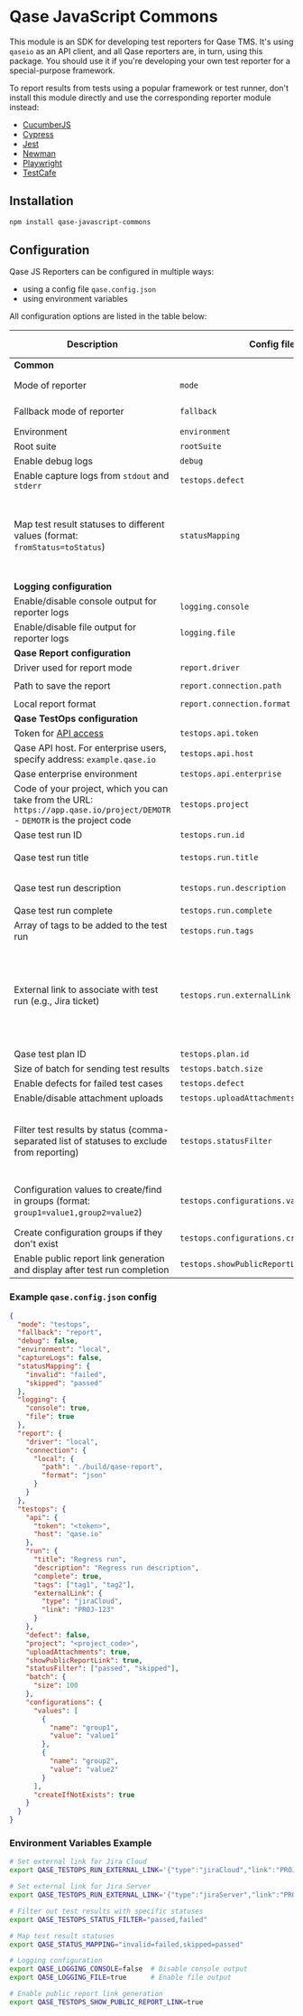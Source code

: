 # Qase JavaScript Commons

This module is an SDK for developing test reporters for Qase TMS.
It's using `qaseio` as an API client, and all Qase reporters are, in turn,
using this package.
You should use it if you're developing your own test reporter for a special-purpose framework.

To report results from tests using a popular framework or test runner,
don't install this module directly and
use the corresponding reporter module instead:

* [CucumberJS](https://github.com/qase-tms/qase-javascript/tree/main/qase-cucumberjs#readme)
* [Cypress](https://github.com/qase-tms/qase-javascript/tree/main/qase-cypress#readme)
* [Jest](https://github.com/qase-tms/qase-javascript/tree/main/qase-jest#readme)
* [Newman](https://github.com/qase-tms/qase-javascript/tree/main/qase-newman#readme)
* [Playwright](https://github.com/qase-tms/qase-javascript/tree/main/qase-playwright#readme)
* [TestCafe](https://github.com/qase-tms/qase-javascript/tree/main/qase-testcafe#readme)

## Installation

```bash
npm install qase-javascript-commons
```

## Configuration

Qase JS Reporters can be configured in multiple ways:

* using a config file `qase.config.json`
* using environment variables

All configuration options are listed in the table below:

| Description                                                                                                           | Config file                | Environment variable            | Default value                           | Required | Possible values            |
|-----------------------------------------------------------------------------------------------------------------------|----------------------------|---------------------------------|-----------------------------------------|----------|----------------------------|
| **Common**                                                                                                            |                            |                                 |                                         |          |                            |
| Mode of reporter                                                                                                      | `mode`                     | `QASE_MODE`                     | `off`                                  | No       | `testops`, `report`, `off` |
| Fallback mode of reporter                                                                                             | `fallback`                 | `QASE_FALLBACK`                 | `off`                                   | No       | `testops`, `report`, `off` |
| Environment                                                                                                           | `environment`              | `QASE_ENVIRONMENT`              | undefined                              | No       | Any string                 |
| Root suite                                                                                                            | `rootSuite`                | `QASE_ROOT_SUITE`               | undefined                               | No       | Any string                 |
| Enable debug logs                                                                                                     | `debug`                    | `QASE_DEBUG`                    | `False`                                 | No       | `True`, `False`            |
| Enable capture logs from `stdout` and `stderr`                                                                        | `testops.defect`           | `QASE_CAPTURE_LOGS`             | `False`                                 | No       | `True`, `False`            |
| Map test result statuses to different values (format: `fromStatus=toStatus`)                                          | `statusMapping`                     | `QASE_STATUS_MAPPING`                    | undefined                               | No       | Object mapping statuses (e.g., `{"invalid": "failed", "skipped": "passed"}`) |
| **Logging configuration**                                                                                             |                            |                                 |                                         |          |                            |
| Enable/disable console output for reporter logs                                                                       | `logging.console`          | `QASE_LOGGING_CONSOLE`          | `True`                                  | No       | `True`, `False`            |
| Enable/disable file output for reporter logs                                                                          | `logging.file`             | `QASE_LOGGING_FILE`             | Same as `debug` setting                 | No       | `True`, `False`            |
| **Qase Report configuration**                                                                                         |                            |                                 |                                         |          |                            |
| Driver used for report mode                                                                                           | `report.driver`            | `QASE_REPORT_DRIVER`            | `local`                                 | No       | `local`                    |
| Path to save the report                                                                                               | `report.connection.path`   | `QASE_REPORT_CONNECTION_PATH`   | `./build/qase-report`                   |          |                            |
| Local report format                                                                                                   | `report.connection.format` | `QASE_REPORT_CONNECTION_FORMAT` | `json`                                  |          | `json`, `jsonp`            |
| **Qase TestOps configuration**                                                                                        |                            |                                 |                                         |          |                            |
| Token for [API access](https://developers.qase.io/#authentication)                                                    | `testops.api.token`        | `QASE_TESTOPS_API_TOKEN`        |  undefined                              | Yes      | Any string                 |
| Qase API host. For enterprise users, specify address: `example.qase.io`                                           | `testops.api.host`         | `QASE_TESTOPS_API_HOST`         | `qase.io`                               | No       | Any string                 |
| Qase enterprise environment                                                                                           | `testops.api.enterprise`   | `QASE_TESTOPS_API_ENTERPRISE`   | `False`                                 | No       | `True`, `False`            |
| Code of your project, which you can take from the URL: `https://app.qase.io/project/DEMOTR` - `DEMOTR` is the project code | `testops.project`          | `QASE_TESTOPS_PROJECT`          |  undefined                              | Yes      | Any string                 |
| Qase test run ID                                                                                                      | `testops.run.id`           | `QASE_TESTOPS_RUN_ID`           |  undefined                              | No       | Any integer                |
| Qase test run title                                                                                                   | `testops.run.title`        | `QASE_TESTOPS_RUN_TITLE`        | `Automated run <Current date and time>` | No       | Any string                 |
| Qase test run description                                                                                             | `testops.run.description`  | `QASE_TESTOPS_RUN_DESCRIPTION`  | `<Framework name> automated run`        | No       | Any string                 |
| Qase test run complete                                                                                                | `testops.run.complete`     | `QASE_TESTOPS_RUN_COMPLETE`     | `True`                                  |          | `True`, `False`            |
| Array of tags to be added to the test run                                                                             | `testops.run.tags`         | `QASE_TESTOPS_RUN_TAGS`         | `[]`                                    | No       | Array of strings           |
| External link to associate with test run (e.g., Jira ticket)                                                          | `testops.run.externalLink` | `QASE_TESTOPS_RUN_EXTERNAL_LINK` | undefined                              | No       | JSON object with `type` (`jiraCloud` or `jiraServer`) and `link` (e.g., `PROJ-123`) |
| Qase test plan ID                                                                                                     | `testops.plan.id`          | `QASE_TESTOPS_PLAN_ID`          |  undefined                              | No       | Any integer                |
| Size of batch for sending test results                                                                                | `testops.batch.size`       | `QASE_TESTOPS_BATCH_SIZE`       | `200`                                   | No       | Any integer                |
| Enable defects for failed test cases                                                                                  | `testops.defect`           | `QASE_TESTOPS_DEFECT`           | `False`                                 | No       | `True`, `False`            |
| Enable/disable attachment uploads                                                                                     | `testops.uploadAttachments`        | `QASE_TESTOPS_UPLOAD_ATTACHMENTS`       | `true`                                  | No       | `True`, `False`            |
| Filter test results by status (comma-separated list of statuses to exclude from reporting)                           | `testops.statusFilter`              | `QASE_TESTOPS_STATUS_FILTER`             | undefined                               | No       | Array of strings (`passed`, `failed`, `skipped`, `invalid`) |
| Configuration values to create/find in groups (format: `group1=value1,group2=value2`)                                | `testops.configurations.values`     | `QASE_TESTOPS_CONFIGURATIONS_VALUES`     | undefined                               | No       | Comma-separated key=value pairs |
| Create configuration groups if they don't exist                                                                       | `testops.configurations.createIfNotExists` | `QASE_TESTOPS_CONFIGURATIONS_CREATE_IF_NOT_EXISTS` | `false`                          | No       | `True`, `False`            |
| Enable public report link generation and display after test run completion                                            | `testops.showPublicReportLink`      | `QASE_TESTOPS_SHOW_PUBLIC_REPORT_LINK`   | `False`                                 | No       | `True`, `False`            |

### Example `qase.config.json` config

```json
{
  "mode": "testops",
  "fallback": "report",
  "debug": false,
  "environment": "local",
  "captureLogs": false,
  "statusMapping": {
    "invalid": "failed",
    "skipped": "passed"
  },
  "logging": {
    "console": true,
    "file": true
  },
  "report": {
    "driver": "local",
    "connection": {
      "local": {
        "path": "./build/qase-report",
        "format": "json"
      }
    }
  },
  "testops": {
    "api": {
      "token": "<token>",
      "host": "qase.io"
    },
    "run": {
      "title": "Regress run",
      "description": "Regress run description",
      "complete": true,
      "tags": ["tag1", "tag2"],
      "externalLink": {
        "type": "jiraCloud",
        "link": "PROJ-123"
      }
    },
    "defect": false,
    "project": "<project_code>",
    "uploadAttachments": true,
    "showPublicReportLink": true,
    "statusFilter": ["passed", "skipped"],
    "batch": {
      "size": 100
    },
    "configurations": {
      "values": [
        {
          "name": "group1",
          "value": "value1"
        },
        {
          "name": "group2", 
          "value": "value2"
        }
      ],
      "createIfNotExists": true
    }
  }
}
```

### Environment Variables Example

```bash
# Set external link for Jira Cloud
export QASE_TESTOPS_RUN_EXTERNAL_LINK='{"type":"jiraCloud","link":"PROJ-123"}'

# Set external link for Jira Server
export QASE_TESTOPS_RUN_EXTERNAL_LINK='{"type":"jiraServer","link":"PROJ-456"}'

# Filter out test results with specific statuses
export QASE_TESTOPS_STATUS_FILTER="passed,failed"

# Map test result statuses
export QASE_STATUS_MAPPING="invalid=failed,skipped=passed"

# Logging configuration
export QASE_LOGGING_CONSOLE=false  # Disable console output
export QASE_LOGGING_FILE=true      # Enable file output

# Enable public report link generation
export QASE_TESTOPS_SHOW_PUBLIC_REPORT_LINK=true
```
